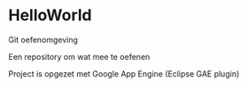 # HelloWorld
Git oefenomgeving

Een repository om wat mee te oefenen

Project is opgezet met Google App Engine (Eclipse GAE plugin)


